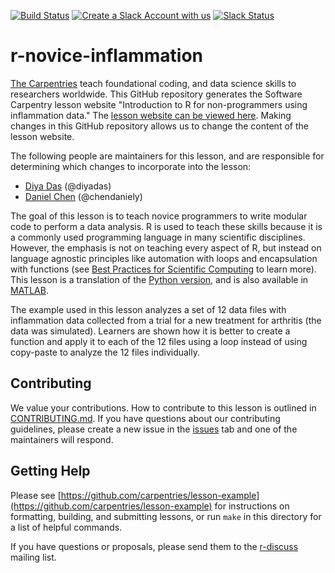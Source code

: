 [![Build Status](https://travis-ci.org/swcarpentry/r-novice-inflammation.svg?branch=master)](https://travis-ci.org/swcarpentry/r-novice-inflammation)
[![Create a Slack Account with us](https://img.shields.io/badge/Create_Slack_Account-The_Carpentries-071159.svg)](https://swc-slack-invite.herokuapp.com/) 
 [![Slack Status](https://img.shields.io/badge/Slack_Channel-swc--r--inflammation-E01563.svg)](https://swcarpentry.slack.com/messages/C9WDPCMUG) 

r-novice-inflammation
=====================

[The Carpentries](https://carpentries.org/) teach foundational coding, and data science skills to 
researchers worldwide. This GitHub repository generates the Software Carpentry lesson website 
 "Introduction to R for non-programmers using inflammation data." The [lesson website can be viewed 
here][online]. Making changes in this GitHub repository
allows us to change the content of the lesson website.

The following people are maintainers for this lesson, and are responsible for determining which 
changes to incorporate into the lesson:

* [Diya Das](https://diyadas.github.io) (@diyadas)
* [Daniel Chen](http://software-carpentry.org/team/#chen_daniel) (@chendaniely)

The goal of this lesson is to teach novice programmers to write modular code to
perform a data analysis. R is used to teach these skills because it is a
commonly used programming language in many scientific disciplines. However, the
emphasis is not on teaching every aspect of R, but instead on
language agnostic principles like automation with loops and encapsulation with
functions (see [Best Practices for Scientific Computing][best-practices] to
learn more). This lesson is a translation of the [Python version][py],
and is also available in [MATLAB][MATLAB].

The example used in this lesson analyzes a set of 12 data files with
inflammation data collected from a trial for a new treatment for arthritis (the
data was simulated). Learners are shown how it is better to create a function
and apply it to each of the 12 files using a loop instead of using copy-paste
to analyze the 12 files individually.

[best-practices]: http://journals.plos.org/plosbiology/article?id=10.1371/journal.pbio.1001745
[py]: https://github.com/swcarpentry/python-novice-inflammation
[MATLAB]: https://github.com/swcarpentry/matlab-novice-inflammation

## Contributing

We value your contributions. How to contribute to this lesson is outlined in
[CONTRIBUTING.md](https://github.com/swcarpentry/r-novice-inflammation/blob/master/CONTRIBUTING.md).
If you have questions about our contributing guidelines, please create a new issue in the [issues][]
tab and one of the maintainers will respond.

## Getting Help

Please see [https://github.com/carpentries/lesson-example](https://github.com/carpentries/lesson-example)
for instructions on formatting, building, and submitting lessons,
or run `make` in this directory for a list of helpful commands.

If you have questions or proposals, please send them to the [r-discuss][] mailing list.

[design]: https://github.com/carpentries/lesson-example/blob/master/DESIGN.md
[issues]: https://github.com/swcarpentry/r-novice-inflammation/issues
[knitr]: https://cran.r-project.org/package=knitr
[online]: https://swcarpentry.github.io/r-novice-inflammation/
[pro-git]: http://git-scm.com/book/en/v2/GitHub-Contributing-to-a-Project
[r-discuss]: https://carpentries.topicbox.com/groups/discuss

